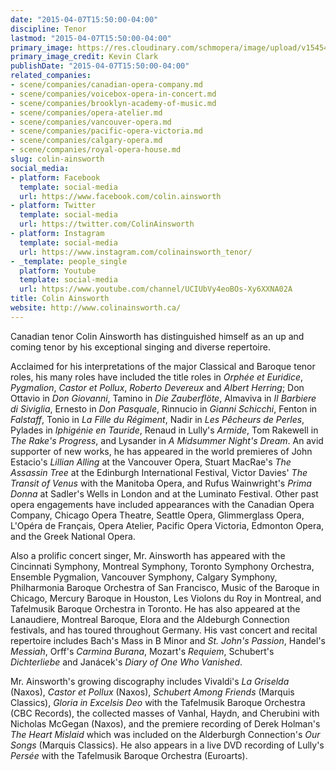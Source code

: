 ```yaml
---
date: "2015-04-07T15:50:00-04:00"
discipline: Tenor
lastmod: "2015-04-07T15:50:00-04:00"
primary_image: https://res.cloudinary.com/schmopera/image/upload/v1545409169/media/webhook-uploads/1428436112927/colin_ainsworth_c_kevin_clarknr_bio.jpg.jpg
primary_image_credit: Kevin Clark
publishDate: "2015-04-07T15:50:00-04:00"
related_companies:
- scene/companies/canadian-opera-company.md
- scene/companies/voicebox-opera-in-concert.md
- scene/companies/brooklyn-academy-of-music.md
- scene/companies/opera-atelier.md
- scene/companies/vancouver-opera.md
- scene/companies/pacific-opera-victoria.md
- scene/companies/calgary-opera.md
- scene/companies/royal-opera-house.md
slug: colin-ainsworth
social_media:
- platform: Facebook
  template: social-media
  url: https://www.facebook.com/colin.ainsworth
- platform: Twitter
  template: social-media
  url: https://twitter.com/ColinAinsworth
- platform: Instagram
  template: social-media
  url: https://www.instagram.com/colinainsworth_tenor/
- _template: people_single
  platform: Youtube
  template: social-media
  url: https://www.youtube.com/channel/UCIUbVy4eoBOs-Xy6XXNA02A
title: Colin Ainsworth
website: http://www.colinainsworth.ca/
---
```

Canadian tenor Colin Ainsworth has distinguished himself as an up and coming tenor by his exceptional singing and diverse repertoire. 

Acclaimed for his interpretations of the major Classical and Baroque tenor roles, his many roles have included the title roles in _Orphée et Euridice_, _Pygmalion_, _Castor et Pollux_, _Roberto Devereux_ and _Albert Herring_; Don Ottavio in _Don Giovanni_, Tamino in _Die Zauberflöte_, Almaviva in _Il Barbiere di Siviglia_, Ernesto in _Don Pasquale_, Rinnucio in _Gianni Schicchi_, Fenton in _Falstaff_, Tonio in _La Fille du Régiment_, Nadir in _Les Pêcheurs de Perles_, Pylades in _Iphigénie en Tauride_, Renaud in Lully's _Armide_, Tom Rakewell in _The Rake's Progress_, and Lysander in _A Midsummer Night's Dream_. An avid supporter of new works, he has appeared in the world premieres of John Estacio's _Lillian Alling_ at the Vancouver Opera, Stuart MacRae's _The Assassin Tree_ at the Edinburgh International Festival, Victor Davies' _The Transit of Venus_ with the Manitoba Opera, and Rufus Wainwright's _Prima Donna_ at Sadler's Wells in London and at the Luminato Festival. Other past opera engagements have included appearances with the Canadian Opera Company, Chicago Opera Theatre, Seattle Opera, Glimmerglass Opera, L'Opéra de Français, Opera Atelier, Pacific Opera Victoria, Edmonton Opera, and the Greek National Opera.  

Also a prolific concert singer, Mr. Ainsworth has appeared with the Cincinnati Symphony, Montreal Symphony, Toronto Symphony Orchestra, Ensemble Pygmalion, Vancouver Symphony, Calgary Symphony, Philharmonia Baroque Orchestra of San Francisco, Music of the Baroque in Chicago, Mercury Baroque in Houston, Les Violons du Roy in Montreal, and Tafelmusik Baroque Orchestra in Toronto. He has also appeared at the Lanaudiere, Montreal Baroque, Elora and the Aldeburgh Connection festivals, and has toured throughout Germany. His vast concert and recital repertoire includes Bach's Mass in B Minor and _St. John's Passion_, Handel's _Messiah_, Orff's _Carmina Burana_, Mozart's _Requiem_, Schubert's _Dichterliebe_ and Janácek's _Diary of One Who Vanished_.

Mr. Ainsworth's growing discography includes Vivaldi's _La Griselda_ (Naxos), _Castor et Pollux_ (Naxos), _Schubert Among Friends_ (Marquis Classics), _Gloria in Excelsis Deo_ with the Tafelmusik Baroque Orchestra (CBC Records), the collected masses of Vanhal, Haydn, and Cherubini with Nicholas McGegan (Naxos), and the premiere recording of Derek Holman's _The Heart Mislaid_ which was included on the Alderburgh Connection's _Our Songs_ (Marquis Classics).  He also appears in a live DVD recording of Lully's _Persée_ with the Tafelmusik Baroque Orchestra (Euroarts).